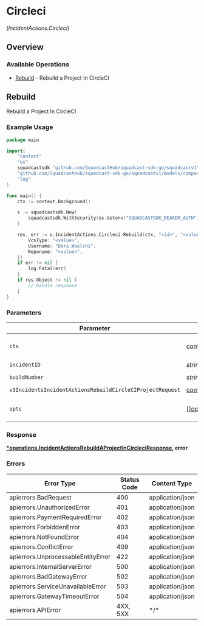 # Circleci
(*IncidentActions.Circleci*)

## Overview

### Available Operations

* [Rebuild](#rebuild) - Rebuild a Project In CircleCI

## Rebuild

Rebuild a Project In CircleCI

### Example Usage

<!-- UsageSnippet language="go" operationID="IncidentActions_rebuildAProjectInCircleci" method="post" path="/v3/incidents/{incidentID}/actions/circleci/rebuild/{buildNumber}" -->
```go
package main

import(
	"context"
	"os"
	squadcastsdk "github.com/SquadcastHub/squadcast-sdk-go/squadcastv1"
	"github.com/SquadcastHub/squadcast-sdk-go/squadcastv1/models/components"
	"log"
)

func main() {
    ctx := context.Background()

    s := squadcastsdk.New(
        squadcastsdk.WithSecurity(os.Getenv("SQUADCASTSDK_BEARER_AUTH")),
    )

    res, err := s.IncidentActions.Circleci.Rebuild(ctx, "<id>", "<value>", components.V3IncidentsIncidentActionsRebuildCircleCIProjectRequest{
        VcsType: "<value>",
        Username: "Dora.Waelchi",
        Reponame: "<value>",
    })
    if err != nil {
        log.Fatal(err)
    }
    if res.Object != nil {
        // handle response
    }
}
```

### Parameters

| Parameter                                                                                                                                                | Type                                                                                                                                                     | Required                                                                                                                                                 | Description                                                                                                                                              |
| -------------------------------------------------------------------------------------------------------------------------------------------------------- | -------------------------------------------------------------------------------------------------------------------------------------------------------- | -------------------------------------------------------------------------------------------------------------------------------------------------------- | -------------------------------------------------------------------------------------------------------------------------------------------------------- |
| `ctx`                                                                                                                                                    | [context.Context](https://pkg.go.dev/context#Context)                                                                                                    | :heavy_check_mark:                                                                                                                                       | The context to use for the request.                                                                                                                      |
| `incidentID`                                                                                                                                             | *string*                                                                                                                                                 | :heavy_check_mark:                                                                                                                                       | N/A                                                                                                                                                      |
| `buildNumber`                                                                                                                                            | *string*                                                                                                                                                 | :heavy_check_mark:                                                                                                                                       | N/A                                                                                                                                                      |
| `v3IncidentsIncidentActionsRebuildCircleCIProjectRequest`                                                                                                | [components.V3IncidentsIncidentActionsRebuildCircleCIProjectRequest](../../models/components/v3incidentsincidentactionsrebuildcircleciprojectrequest.md) | :heavy_check_mark:                                                                                                                                       | N/A                                                                                                                                                      |
| `opts`                                                                                                                                                   | [][operations.Option](../../models/operations/option.md)                                                                                                 | :heavy_minus_sign:                                                                                                                                       | The options for this request.                                                                                                                            |

### Response

**[*operations.IncidentActionsRebuildAProjectInCircleciResponse](../../models/operations/incidentactionsrebuildaprojectincircleciresponse.md), error**

### Errors

| Error Type                         | Status Code                        | Content Type                       |
| ---------------------------------- | ---------------------------------- | ---------------------------------- |
| apierrors.BadRequest               | 400                                | application/json                   |
| apierrors.UnauthorizedError        | 401                                | application/json                   |
| apierrors.PaymentRequiredError     | 402                                | application/json                   |
| apierrors.ForbiddenError           | 403                                | application/json                   |
| apierrors.NotFoundError            | 404                                | application/json                   |
| apierrors.ConflictError            | 409                                | application/json                   |
| apierrors.UnprocessableEntityError | 422                                | application/json                   |
| apierrors.InternalServerError      | 500                                | application/json                   |
| apierrors.BadGatewayError          | 502                                | application/json                   |
| apierrors.ServiceUnavailableError  | 503                                | application/json                   |
| apierrors.GatewayTimeoutError      | 504                                | application/json                   |
| apierrors.APIError                 | 4XX, 5XX                           | \*/\*                              |